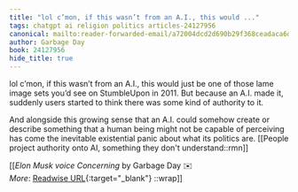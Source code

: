 ```yaml
---
title: "lol c’mon, if this wasn’t from an A.I., this would ..."
tags: chatgpt ai religion politics articles-24127956
canonical: mailto:reader-forwarded-email/a72004dcd2d690b29f368ceadaca6d72
author: Garbage Day
book: 24127956
hide_title: true
---
```


lol c’mon, if this wasn’t from an A.I., this would just be one of those lame image sets you’d see on StumbleUpon in 2011. But because an A.I. made it, suddenly users started to think there was some kind of authority to it.

And alongside this growing sense that an A.I. could somehow create or describe something that a human being might not be capable of perceiving has come the inevitable existential panic about what its politics are.
[[People project authority onto AI, something they don't understand::rmn]]


[[<cite>_*Elon Musk voice* Concerning_</cite> by Garbage Day ✉️<br>
_More_: [Readwise URL](https://readwise.io/open/471640239){:target="_blank"}
::wrap]]